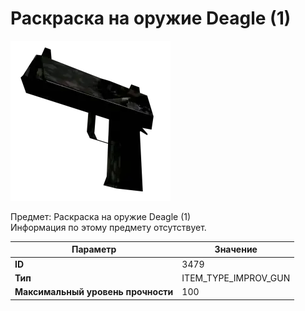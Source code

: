# Раскраска на оружие Deagle (1)

![Item Image](../img/3479.webp?raw=true)

Предмет: Раскраска на оружие Deagle (1)<br>Информация по этому предмету отсутствует.


| Параметр | Значение |
|----------|----------|
| **ID** | 3479 |
| **Тип** | ITEM_TYPE_IMPROV_GUN |
| **Максимальный уровень прочности** | 100 |

